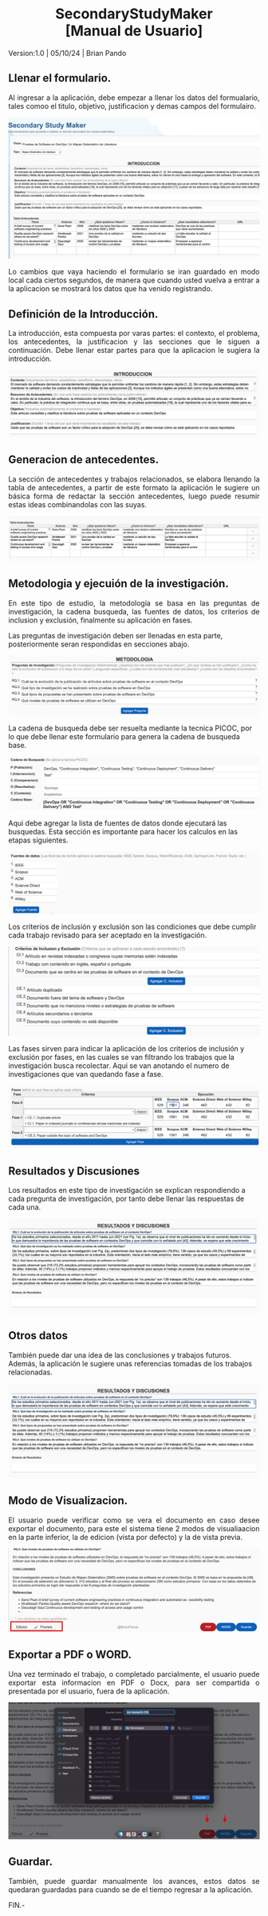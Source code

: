 <h1 style="text-align:center">SecondaryStudyMaker<br /> [Manual de Usuario]</h1>
<p> Version:1.0 | 05/10/24 | Brian Pando </p>


## Llenar el formulario.
<p style="text-align:justify">Al ingresar a la aplicación, debe empezar a llenar los datos del formualario, tales comoo el titulo, objetivo, justificacion y demas campos del formulairo.</p>

<p style="text-align:center;">
<img src="img/form.png"/>
</p>

<p style="text-align:justify">Lo cambios que vaya haciendo el formulario se iran guardado en modo local cada ciertos segundos, de manera que cuando usted vuelva a entrar a la aplicacion se mostrará los datos que ha venido registrando.</p>

## Definición de la Introducción.
<p style="text-align:justify">La introducción, esta compuesta por varas partes: el contexto, el problema, los antecedentes, la justificacion y las secciones que le siguen a continuación. Debe llenar estar partes para que la aplicacion le sugiera la introducción.</p>

<p style="text-align:center;">
<img src="img/intro.png"/>
</p>

## Generacion de antecedentes.
<p style="text-align:justify">La sección de antecedentes y trabajos relacionados, se elabora llenando la tabla de antecedentes, a partir de este formato la aplicación le sugiere un básica forma de redactar la sección antecedentes, luego puede resumir estas ideas combinandolas con las suyas.</p>
<p style="text-align:center;">
<img src="img/ante.png"/>
</p>

## Metodologia y ejecuión de la investigación.
<p style="text-align:justify">En este tipo de estudio, la metodología se basa en las preguntas de investigación, la cadena busqueda, las fuentes de datos, los criterios de inclusion y exclusión, finalmente su aplicación en fases.</p>

<p>Las preguntas de investigación deben ser llenadas en esta parte, posteriormente seran respondidas en secciones abajo.</p>
<p style="text-align:center;">
<img src="img/questions.png"/>
</p>

<p>La cadena de busqueda debe ser resuelta mediante la tecnica PICOC, por lo que debe llenar este formulario para genera la cadena de busqueda base.</p>
<p style="text-align:center;">
<img src="img/queryString.png"/>
</p>

<p>Aqui debe agregar la lista de fuentes de datos donde ejecutará las busquedas. Esta sección es importante para hacer los calculos en las etapas siguientes.</p>
<p style="text-align:center;">
<img src="img/sources.png"/>
</p>


<p>Los criterios de inclusión y exclusión son las condiciones que debe cumplir cada trabajo revisado para ser aceptado en la investigación.</p>
<p style="text-align:center;">
<img src="img/criterias.png"/>
</p>

<p>Las fases sirven para indicar la aplicación de los criterios de inclusión y exclusión por fases, en las cuales se van filtrando los trabajos que la investigación busca recolectar. Aqui se van anotando el numero de investigaciones que van quedando fase a fase.</p>
<p style="text-align:center;">
<img src="img/phases.png"/>
</p>

## Resultados y Discusiones
<p>Los resultados en este tipo de investigación se explican respondiendo a cada pregunta de investigación, por tanto debe llenar las respuestas de cada una.</p>
<p style="text-align:center;">
<img src="img/results.png"/>
</p>

## Otros datos
<p>También puede dar una idea de las conclusiones y trabajos futuros. Además, la aplicación le sugiere unas referencias tomadas de los trabajos relacionadas.</p>
<p style="text-align:center;">
<img src="img/results.png"/>
</p>

## Modo de Visualizacion.
<p style="text-align:justify">El usuario puede verificar como se vera el documento en caso desee exportar el documento, para este el sistema tiene 2 modos de visualiaacion en la parte inferior, la de edicion (vista por defecto) y la de vista previa.</p>
<p style="text-align:center;">
<img src="img/mode.png"/>
</p>

## Exportar a PDF o WORD.
<p style="text-align:justify">Una vez terminado el trabajo, o completado parcialmente, el usuario puede exportar esta informacion en PDF o Docx, para ser compartida o presentada por el usuario, fuera de la aplicación.</p>
<p style="text-align:center;">
<img src="img/export.png"/>
</p>

## Guardar.
<p style="text-align:justify">También, puede guardar manualmente los avances, estos datos se quedaran guardadas para cuando se de el tiempo regresar a la aplicación.</p>

<p>FIN.-</p>